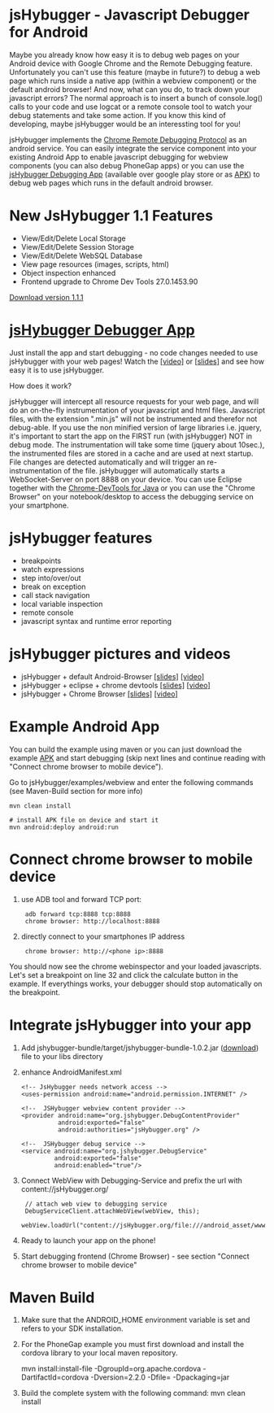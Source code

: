 jsHybugger - Javascript Debugger for Android 
============================================

Maybe you already know how easy it is to debug web pages on your Android device with Google Chrome and the Remote Debugging feature. Unfortunately you can't use this feature (maybe in future?) to debug a web page which runs inside a native app (within a webview component) or the default android browser! And now, what can you do, to track down your javascript errors? The normal approach is to insert a bunch of console.log() calls to your code and use logcat or a remote console tool to watch your debug statements and take some action. If you know this kind of developing, maybe jsHybugger would be an interessting tool for you!

jsHybugger implements the [Chrome Remote Debugging Protocol](https://developers.google.com/chrome-developer-tools/docs/debugger-protocol) as an android service. You can easily integrate the service component into your existing Android App to enable javascript debugging for webview components (you can also debug PhoneGap apps) or you can use the [jsHybugger Debugging App](https://play.google.com/store/apps/details?id=org.jshybugger.proxy) (available over google play store or as [APK](http://jshybugger.org/download/jshybugger-proxy-1.1.1.apk)) to debug web pages which runs in the default android browser.

# New JsHybugger 1.1 Features 

* View/Edit/Delete Local Storage 
* View/Edit/Delete Session Storage
* View/Edit/Delete WebSQL Database
* View page resources (images, scripts, html)
* Object inspection enhanced
* Frontend upgrade to Chrome Dev Tools 27.0.1453.90
 
[Download version 1.1.1](http://jshybugger.org/download/jshybugger-bundle-1.1.1.jar)


# [jsHybugger Debugger App](https://play.google.com/store/apps/details?id=org.jshybugger.proxy) 

Just install the app and start debugging - no code changes needed to use jsHybugger with your web pages!
Watch the [[video]](http://youtu.be/BOvwcp79ocE) or [[slides]](http://jshybugger.org/slides/default_browser/index.html#s2) and see how easy it is to use jsHybugger.

How does it work?

jsHybugger will intercept all resource requests for your web page, and will do an on-the-fly instrumentation of your 
javascript and html files. Javascript files, with the extension ".min.js" will not be instrumented and therefor not debug-able. If you use the non minified version of large libraries i.e. jquery, it's important to start the app on the FIRST run (with jsHybugger) NOT in debug mode. The instrumentation will take some time (jquery about 10sec.), the instrumented files are stored in a cache and are used at next startup. File changes are detected automatically and will trigger an re-instrumentation of the file. jsHybugger will automatically starts a WebSocket-Server on port 8888 on your device. You can use Eclipse together with the [Chrome-DevTools for Java](http://code.google.com/p/chromedevtools/) or you can use the "Chrome Browser" on your notebook/desktop to access the debugging service on your smartphone.

# jsHybugger features

* breakpoints
* watch expressions
* step into/over/out
* break on exception
* call stack navigation
* local variable inspection
* remote console
* javascript syntax and runtime error reporting 

# jsHybugger pictures and videos 

* jsHybugger + default Android-Browser [[slides]](http://jshybugger.org/slides/default_browser/index.html#s2) [[video]](http://youtu.be/BOvwcp79ocE)  
* jsHybugger + eclipse + chrome devtools [[slides]](http://jshybugger.org/slides/eclipse_phonegap/index.html#s2) [[video]](http://youtu.be/P5NSlN8eVyk)  
* jsHybugger + Chrome Browser [[slides]](http://jshybugger.org/slides/chrome_webview/index.html#s2)  [[video]](http://youtu.be/hst6pJH9lRA)

# Example Android App
You can build the example using maven or you can just download the example [APK](http://jshybugger.org/download/jshybugger-webview-ex.apk) and start debugging (skip next lines and continue reading with "Connect chrome browser to mobile device").

Go to jsHybugger/examples/webview and enter the following commands (see Maven-Build section for more info)

	mvn clean install

	# install APK file on device and start it
	mvn android:deploy android:run

# Connect chrome browser to mobile device

1. use ADB tool and forward TCP port: 
	
		adb forward tcp:8888 tcp:8888
		chrome browser: http://localhost:8888

2. directly connect to your smartphones IP address

		chrome browser: http://<phone ip>:8888
		
You should now see the chrome webinspector and your loaded javascripts. Let's set a breakpoint on line 32 and click the calculate button in the example. If everythings works, your debugger should stop automatically on the breakpoint.


# Integrate jsHybugger into your app

1.  Add jshybugger-bundle/target/jshybugger-bundle-1.0.2.jar ([download](http://jshybugger.org/download/jshybugger-bundle-1.0.2.jar)) file to your libs directory

2.	enhance AndroidManifest.xml

		<!-- JsHybugger needs network access -->
		<uses-permission android:name="android.permission.INTERNET" />

		<!--  JSHybugger webview content provider -->
		<provider android:name="org.jshybugger.DebugContentProvider"
				  android:exported="false"
				  android:authorities="jsHybugger.org" />
		  
		<!--  JSHybugger debug service -->
		<service android:name="org.jshybugger.DebugService"
				 android:exported="false"
				 android:enabled="true"/>

3. Connect WebView with Debugging-Service and prefix the url with content://jsHybugger.org/ 

		// attach web view to debugging service 
		DebugServiceClient.attachWebView(webView, this);
		webView.loadUrl("content://jsHybugger.org/file:///android_asset/www/index.html");
			 
5. Ready to launch your app on the phone! 

6. Start debugging frontend (Chrome Browser) - see section "Connect chrome browser to mobile device"

	
Maven Build
===========

1. Make sure that the ANDROID_HOME environment variable is set and refers to your SDK installation.

2. For the PhoneGap example you must first download and install the cordova library to your local maven repository.

	mvn install:install-file -DgroupId=org.apache.cordova -DartifactId=cordova -Dversion=2.2.0 -Dfile=<path to downloaded cordova-2.2.0.jar file> -Dpackaging=jar

3. Build the complete system with the following command: mvn clean install 
